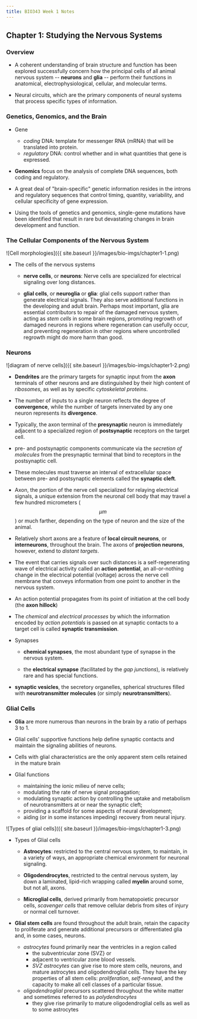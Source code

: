 ```yaml
---
title: BIO343 Week 1 Notes
---
```


## Chapter 1: Studying the Nervous Systems

### Overview
+   A coherent understanding of brain structure and function has been explored
    successfully concern how the principal cells of all animal nervous system --
    __neurons__ and __glia__ -- perform their functions in anatomical, electrophysiological,
    cellular, and molecular terms.

+   Neural circuits, which are the primary components of neural systems that
    process specific types of information.

### Genetics, Genomics, and the Brain

+   Gene
    +   _coding_ DNA: template for messenger RNA (mRNA) that will be translated
        into protein.
    +   _regulatory_ DNA: control whether and in what quantities that gene
        is expressed.

+   __Genomics__ focus on the analysis of complete DNA sequences, both coding
    and regulatory.

+   A great deal of "brain-specific" genetic information resides in the
    introns and regulatory sequences that control timing, quantity,
    variability, and cellular specificity of gene expression.

+   Using the tools of genetics and genomics, single-gene mutations have
    been identified that result in rare but devastating changes in brain
    development and function.

### The Cellular Components of the Nervous System

![Cell morphologies]({{ site.baseurl }}/images/bio-imgs/chapter1-1.png)

+   The cells of the nervous systems

    +   __nerve cells__, or __neurons__: Nerve cells are specialized for
        electrical signaling over long distances.

    +   __glial cells__, or __neuroglia__ or __glia__: glial cells support
        rather than generate electrical signals. They also serve additional
        functions in the developing and adult brain. Perhaps most important,
        glia are essential contributors to repair of the damaged nervous
        system, acting as _stem cells_ in some brain regions, promoting
        regrowth of damaged neurons in regions where regeneration can
        usefully occur, and preventing regeneration in other regions where
        uncontrolled regrowth might do more harm than good.

### Neurons

![diagram of nerve cells]({{ site.baseurl }}/images/bio-imgs/chapter1-2.png)

+   __Dendrites__ are the primary targets for synaptic input from the __axon__
    terminals of other neurons and are distinguished by their high content of
    _ribosomes_, as well as by specific _cytoskeletal proteins_.

+   The number of inputs to a single neuron reflects the degree of
    __convergence__, while the number of targets innervated by any one neuron
    represents its __divergence__.

+   Typically, the axon terminal of the __presynaptic__ neuron is immediately
    adjacent to a specialized region of __postsynaptic__ receptors on the
    target cell.

+   pre- and postsynaptic components communicate via the _secretion of
    molecules_ from the presynaptic terminal that bind to receptors in the
    postsynaptic cell.

+   These molecules must traverse an interval of extracellular space between
    pre- and postsynaptic elements called the __synaptic cleft__.

+   Axon, the portion of the nerve cell specialized for relaying electrical
    signals, a unique extension from the neuronal cell body that may travel
    a few hundred micrometers ($$\mu m$$) or much farther, depending on the
    type of neuron and the size of the animal.

+   Relatively short axons are a feature of __local circuit neurons__,
    or __interneurons__, throughout the brain. The axons of
    __projection neurons__, however, extend to _distant targets_.

+   The event that carries signals over such distances is a self-regenerating
    wave of electrical activity called an __action potential__, an
    all-or-nothing change in the electrical potential (voltage) across the
    nerve cell membrane that conveys information from one point to another
    in the nervous system.

+   An action potential propagates from its point of initiation at the cell
    body (the __axon hillock__)

+   The _chemical_ and _electrical processes_ by which the information encoded
    by _action potentials_ is passed on at synaptic contacts to a target cell
    is called __synaptic transmission__.

+   Synapses

    +   __chemical synapses__, the most abundant type of synapse in the nervous
    system.

    +   the __electrical synapse__ (facilitated by the
        _gap junctions_), is relatively rare and has special functions.

+   __synaptic vesicles__, the secretory organelles, spherical structures
    filled with __neurotransmitter molecules__ (or simply
    __neurotransmitters__).

### Glial Cells

+   __Glia__ are more numerous than neurons in the brain by a ratio of
    perhaps 3 to 1.

+   Glial cells' supportive functions help define synaptic contacts and
    maintain the signaling abilities of neurons.

+   Cells with glial characteristics are the only apparent stem cells
    retained in the mature brain

+   Glial functions
    +   maintaining the ionic milieu of nerve cells;
    +   modulating the rate of nerve signal propagation;
    +   modulating synaptic action by controlling the uptake and metabolism
        of neurotransmitters at or near the synaptic cleft;
    +   providing a scaffold for some aspects of neural development;
    +   aiding (or in some instances impeding) recovery from neural injury.

![Types of glial cells]({{ site.baseurl }}/images/bio-imgs/chapter1-3.png)

+   Types of Glial cells
    +   __Astrocytes__: restricted to the central nervous system, to maintain,
        in a variety of ways, an appropriate chemical environment for neuronal
        signaling.

    +   __Oligodendrocytes__, restricted to the central nervous system,
        lay down a laminated, lipid-rich wrapping called __myelin__ around some,
        but not all, axons.

    +   __Microglial cells__, derived primarily from hematopoietic precursor
        cells, _scavenger cells_ that remove cellular debris from sites of
        injury or normal cell turnover.

+   __Glial stem cells__ are found throughout the adult brain, retain the
    capacity to proliferate and generate additional precursors or
    differentiated glia and, in some cases, neurons.
    +   _astrocytes_ found primarily near the ventricles in a region called
        +   the subventricular zone (SVZ} or
        +   adjacent to ventricular zone blood vessels.
        +   _SVZ astrocytes_ can give rise to more stem cells, neurons, and mature
            astrocytes and oligodendroglial cells. They have the
            key properties of all stem cells: _proliferation_, _self-renewal_,
            and the capacity to make all cell classes of a particular tissue.
    +   _oligodendroglial_ precursors scattered throughout the white matter
        and sometimes referred to as _polydendrocytes_
        +   they give rise primarily to mature oligodendroglial cells as well
            as to some astrocytes
